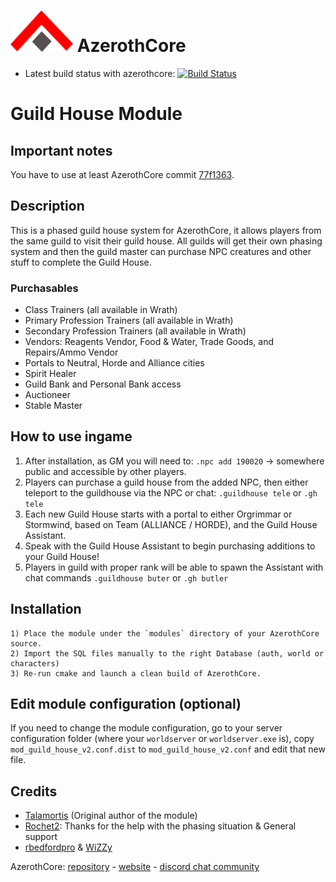 # ![logo](https://raw.githubusercontent.com/azerothcore/azerothcore.github.io/master/images/logo-github.png) AzerothCore
- Latest build status with azerothcore: [![Build Status](https://travis-ci.org/azerothcore/mod-guildhouse.svg?branch=master)](https://travis-ci.org/azerothcore/mod-guildhouse)
# Guild House Module


## Important notes

You have to use at least AzerothCore commit [77f1363](https://github.com/azerothcore/azerothcore-wotlk/commit/77f13636b75f9b25fc1290e297cd002e7df3c89b).

## Description

This is a phased guild house system for AzerothCore, it allows players from the same guild to visit their guild house.
All guilds will get their own phasing system and then the guild master can purchase NPC creatures and other stuff to complete the Guild House.

### Purchasables

* Class Trainers (all available in Wrath)
* Primary Profession Trainers (all available in Wrath)
* Secondary Profession Trainers (all available in Wrath)
* Vendors: Reagents Vendor, Food & Water, Trade Goods, and Repairs/Ammo Vendor
* Portals to Neutral, Horde and Alliance cities
* Spirit Healer
* Guild Bank and Personal Bank access
* Auctioneer
* Stable Master

## How to use ingame

1) After installation, as GM you will need to: `.npc add 190020` -> somewhere public and accessible by other players.
2) Players can purchase a guild house from the added NPC, then either teleport to the guildhouse via the NPC or chat: `.guildhouse tele` or `.gh tele`
3) Each new Guild House starts with a portal to either Orgrimmar or Stormwind, based on Team (ALLIANCE / HORDE), and the Guild House Assistant.
4) Speak with the Guild House Assistant to begin purchasing additions to your Guild House!
5) Players in guild with proper rank will be able to spawn the Assistant with chat commands `.guildhouse buter` or `.gh butler`

## Installation

```
1) Place the module under the `modules` directory of your AzerothCore source.
2) Import the SQL files manually to the right Database (auth, world or characters)
3) Re-run cmake and launch a clean build of AzerothCore.
```

## Edit module configuration (optional)

If you need to change the module configuration, go to your server configuration folder (where your `worldserver` or `worldserver.exe` is), copy `mod_guild_house_v2.conf.dist` to `mod_guild_house_v2.conf` and edit that new file.

## Credits

* [Talamortis](https://github.com/talamortis) (Original author of the module)
* [Rochet2](https://github.com/Rochet2/): Thanks for the help with the phasing situation & General support
* [rbedfordpro](https://github.com/rbedfordpro) & [WiZZy](https://github.com/wizzymore)

AzerothCore: [repository](https://github.com/azerothcore) - [website](http://azerothcore.org/) - [discord chat community](https://discord.gg/64FH6Y8)
